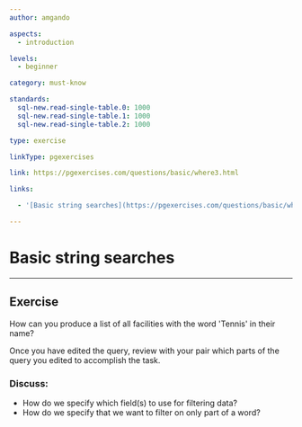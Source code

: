 ```yaml
---
author: amgando

aspects:
  - introduction

levels:
  - beginner

category: must-know

standards:
  sql-new.read-single-table.0: 1000
  sql-new.read-single-table.1: 1000
  sql-new.read-single-table.2: 1000

type: exercise

linkType: pgexercises

link: https://pgexercises.com/questions/basic/where3.html

links:

  - '[Basic string searches](https://pgexercises.com/questions/basic/where3.html){documentation}'

---
```


# Basic string searches

---
## Exercise

How can you produce a list of all facilities with the word 'Tennis' in their name?

Once you have edited the query, review with your pair which parts of the query you edited to accomplish the task.

### Discuss:
- How do we specify which field(s) to use for filtering data?
- How do we specify that we want to filter on only part of a word?
